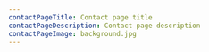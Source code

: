 ```yaml
---
contactPageTitle: Contact page title
contactPageDescription: Contact page description
contactPageImage: background.jpg
---
```

